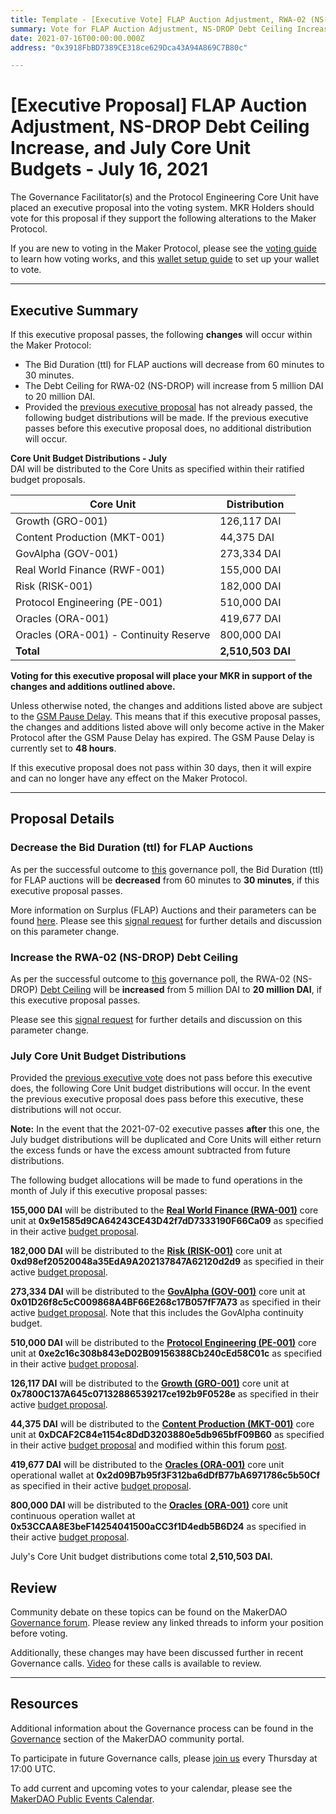 ```yaml
---
title: Template - [Executive Vote] FLAP Auction Adjustment, RWA-02 (NS-DROP) Debt Ceiling Increase, and July Core Unit Budgets - July 16, 2021
summary: Vote for FLAP Auction Adjustment, NS-DROP Debt Ceiling Increase, and July Core Unit Budgets
date: 2021-07-16T00:00:00.000Z
address: "0x3918FbBD7389CE318ce629Dca43A94A869C7B80c"

---
```

# [Executive Proposal] FLAP Auction Adjustment, NS-DROP Debt Ceiling Increase, and July Core Unit Budgets - July 16, 2021

The Governance Facilitator(s) and the Protocol Engineering Core Unit have placed an executive proposal into the voting system. MKR Holders should vote for this proposal if they support the following alterations to the Maker Protocol.

If you are new to voting in the Maker Protocol, please see the [voting guide](https://community-development.makerdao.com/en/learn/governance/how-voting-works/) to learn how voting works, and this [wallet setup guide](https://community-development.makerdao.com/en/learn/governance/voting-setup/) to set up your wallet to vote.

---

## Executive Summary

If this executive proposal passes, the following **changes** will occur within the Maker Protocol:
- The Bid Duration (ttl) for FLAP auctions will decrease from 60 minutes to 30 minutes.
- The Debt Ceiling for RWA-02 (NS-DROP) will increase from 5 million DAI to 20 million DAI.
- Provided the [previous executive proposal](https://vote.makerdao.com/executive/template-executive-vote-rates-changes-july-core-unit-budgets-and-psm-dc-iam-july-2-2021?network=mainnet#proposal-detail) has not already passed, the following budget distributions will be made. If the previous executive passes before this executive proposal does, no additional distribution will occur.

**Core Unit Budget Distributions - July**  
DAI will be distributed to the Core Units as specified within their ratified budget proposals.

| Core Unit | Distribution |
|-|-|
| Growth (GRO-001) | 126,117 DAI|
| Content Production (MKT-001) | 44,375 DAI|
| GovAlpha (GOV-001) | 273,334 DAI|
| Real World Finance (RWF-001) | 155,000 DAI|
| Risk (RISK-001) | 182,000 DAI|
| Protocol Engineering (PE-001) | 510,000 DAI|
| Oracles (ORA-001) | 419,677 DAI|
| Oracles (ORA-001) - Continuity Reserve | 800,000 DAI|
| **Total** | **2,510,503 DAI** |

**Voting for this executive proposal will place your MKR in support of the changes and additions outlined above.**

Unless otherwise noted, the changes and additions listed above are subject to the [GSM Pause Delay](https://community-development.makerdao.com/en/learn/governance/param-gsm-pause-delay). This means that if this executive proposal passes, the changes and additions listed above will only become active in the Maker Protocol after the GSM Pause Delay has expired. The GSM Pause Delay is currently set to **48 hours**.

If this executive proposal does not pass within 30 days, then it will expire and can no longer have any effect on the Maker Protocol.

---

## Proposal Details

### Decrease the Bid Duration (ttl) for FLAP Auctions

As per the successful outcome to [this](https://vote.makerdao.com/polling/Qmb65Ynh?network=mainnet#poll-detail) governance poll, the Bid Duration (ttl) for FLAP auctions will be **decreased** from 60 minutes to **30 minutes**, if this executive proposal passes.

More information on Surplus (FLAP) Auctions and their parameters can be found [here](https://docs.makerdao.com/auctions/the-auctions-of-the-maker-protocol#surplus-auction). Please see this [signal request](https://forum.makerdao.com/t/signal-request-adjusting-ttl-bid-duration-on-flap-auctions/8673) for further details and discussion on this parameter change.

### Increase the RWA-02 (NS-DROP) Debt Ceiling

As per the successful outcome to [this](https://vote.makerdao.com/polling/QmUNouQ7?network=mainnet#poll-detail) governance poll, the RWA-02 (NS-DROP) [Debt Ceiling](https://community-development.makerdao.com/en/learn/governance/param-debt-ceiling) will be **increased** from 5 million DAI to **20 million DAI**, if this executive proposal passes.

Please see this [signal request](https://forum.makerdao.com/t/signal-request-increase-debt-ceiling-of-rwa-02-ns-drop-from-5m-to-20m/9077) for further details and discussion on this parameter change.

### July Core Unit Budget Distributions

Provided the [previous executive vote](https://vote.makerdao.com/executive/template-executive-vote-rates-changes-july-core-unit-budgets-and-psm-dc-iam-july-2-2021?network=mainnet#proposal-detail) does not pass before this executive does, the following Core Unit budget distributions will occur. In the event the previous executive proposal does pass before this executive, these distributions will not occur.

**Note:** In the event that the 2021-07-02 executive passes **after** this one, the July budget distributions will be duplicated and Core Units will either return the excess funds or have the excess amount subtracted from future distributions.

The following budget allocations will be made to fund operations in the month of July if this executive proposal passes:

**155,000 DAI** will be distributed to the **[Real World Finance (RWA-001)](https://mips.makerdao.com/mips/details/MIP39c2SP1)**  core unit at **0x9e1585d9CA64243CE43D42f7dD7333190F66Ca09**  as specified in their active [budget proposal](https://mips.makerdao.com/mips/details/MIP40c3SP12).

**182,000 DAI** will be distributed to the **[Risk (RISK-001)](https://mips.makerdao.com/mips/details/MIP39c2SP2)**  core unit at **0xd98ef20520048a35EdA9A202137847A62120d2d9**  as specified in their active [budget proposal](https://mips.makerdao.com/mips/details/MIP40c3SP13).

**273,334 DAI** will be distributed to the **[GovAlpha (GOV-001)](https://mips.makerdao.com/mips/details/MIP39c2SP3)** core unit at **0x01D26f8c5cC009868A4BF66E268c17B057fF7A73**  as specified in their active [budget proposal](https://mips.makerdao.com/mips/details/MIP40c3SP11). Note that this includes the GovAlpha continuity budget.

**510,000 DAI** will be distributed to the **[Protocol Engineering (PE-001)](https://mips.makerdao.com/mips/details/MIP39c2SP7)** core unit at **0xe2c16c308b843eD02B09156388Cb240cEd58C01c** as specified in their active [budget proposal](https://mips.makerdao.com/mips/details/MIP40c3SP7).

**126,117 DAI** will be distributed to the **[Growth (GRO-001)](https://mips.makerdao.com/mips/details/MIP39c2SP4)**  core unit at **0x7800C137A645c07132886539217ce192b9F0528e**  as specified in their active [budget proposal](https://mips.makerdao.com/mips/details/MIP40c3SP4).

**44,375 DAI** will be distributed to the **[Content Production (MKT-001)](https://mips.makerdao.com/mips/details/MIP39c2SP5)**  core unit at **0xDCAF2C84e1154c8DdD3203880e5db965bfF09B60** as specified in their active [budget proposal](https://mips.makerdao.com/mips/details/MIP41c4SP5) and modified within this forum [post](https://forum.makerdao.com/t/adding-content-production-multisig/8428/5).

**419,677 DAI** will be distributed to the **[Oracles (ORA-001)](https://mips.makerdao.com/mips/details/MIP39c2SP13)** core unit operational wallet at **0x2d09B7b95f3F312ba6dDfB77bA6971786c5b50Cf** as specified in their active [budget proposal](https://mips.makerdao.com/mips/details/MIP40c3SP15).

**800,000 DAI** will be distributed to the **[Oracles (ORA-001)](https://mips.makerdao.com/mips/details/MIP39c2SP13)** core unit continuous operation wallet at **0x53CCAA8E3beF14254041500aCC3f1D4edb5B6D24** as specified in their active [budget proposal](https://mips.makerdao.com/mips/details/MIP40c3SP15).

July's Core Unit budget distributions come total **2,510,503 DAI.**

## Review

Community debate on these topics can be found on the MakerDAO [Governance forum](https://forum.makerdao.com/). Please review any linked threads to inform your position before voting.

Additionally, these changes may have been discussed further in recent Governance calls. [Video](https://www.youtube.com/playlist?list=PLLzkWCj8ywWNq5-90-Id6VPSsrk4OWVan) for these calls is available to review.

---

## Resources

Additional information about the Governance process can be found in the [Governance](https://community-development.makerdao.com/en/learn/governance) section of the MakerDAO community portal.

To participate in future Governance calls, please [join us](https://github.com/makerdao/community/tree/master/governance/governance-and-risk-meetings) every Thursday at 17:00 UTC.

To add current and upcoming votes to your calendar, please see the [MakerDAO Public Events Calendar](https://calendar.google.com/calendar/embed?src=makerdao.com_3efhm2ghipksegl009ktniomdk%40group.calendar.google.com&ctz=UTC&mode=week&showCalendars=0&showPrint=0).
